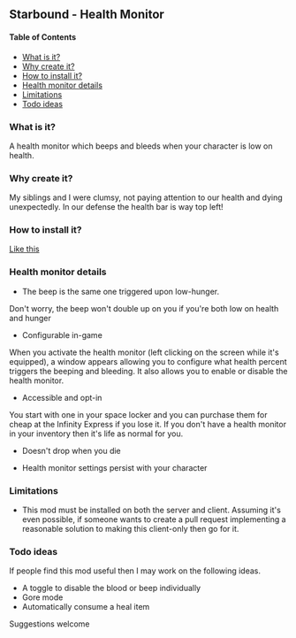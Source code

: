 ## Starbound - Health Monitor
<!-- START doctoc generated TOC please keep comment here to allow auto update -->
<!-- DON'T EDIT THIS SECTION, INSTEAD RE-RUN doctoc TO UPDATE -->
#### Table of Contents
- [What is it?](#what-is-it)
- [Why create it?](#why-create-it)
- [How to install it?](#how-to-install-it)
- [Health monitor details](#health-monitor-details)
- [Limitations](#limitations)
- [Todo ideas](#todo-ideas)

<!-- END doctoc generated TOC please keep comment here to allow auto update -->

### What is it?
A health monitor which beeps and bleeds when your character is low on health.


### Why create it?
My siblings and I were clumsy, not paying attention to our health and dying
unexpectedly.  In our defense the health bar is way top left!


### How to install it?
[Like this](docs/how-to-install.md)


### Health monitor details

- The beep is the same one triggered upon low-hunger.

Don't worry, the beep won't double up on you if you're both low on health
and hunger

- Configurable in-game

When you activate the health monitor (left clicking on the screen while it's
equipped), a window appears allowing you to configure what health percent
triggers the beeping and bleeding.  It also allows you to enable or disable the
health monitor.


- Accessible and opt-in

You start with one in your space locker and you can purchase them for cheap at
the Infinity Express if you lose it.  If you don't have a health monitor in your
inventory then it's life as normal for you.


- Doesn't drop when you die


- Health monitor settings persist with your character


### Limitations

- This mod must be installed on both the server and client.
Assuming it's even possible, if someone wants to create a pull request
implementing a reasonable solution to making this client-only then go for it.


### Todo ideas
If people find this mod useful then I may work on the following ideas.

- A toggle to disable the blood or beep individually
- Gore mode
- Automatically consume a heal item

Suggestions welcome
